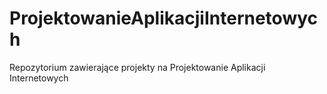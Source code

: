 # ProjektowanieAplikacjiInternetowych
Repozytorium zawierające projekty na Projektowanie Aplikacji Internetowych
